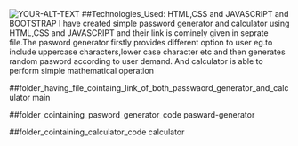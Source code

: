 
<picture>
 <source media="(prefers-color-scheme: dark)" srcset="YOUR-DARKMODE-IMAGE">
 <source media="(prefers-color-scheme: light)" srcset="YOUR-LIGHTMODE-IMAGE">
 <img alt="YOUR-ALT-TEXT" src="YOUR-DEFAULT-IMAGE">
</picture
# Miniproject

##Technologies_Used:
HTML,CSS and JAVASCRIPT and BOOTSTRAP
I have created simple password generator and calculator using HTML,CSS and JAVASCRIPT and their link is cominely given in seprate file.The pasword generator firstly provides different option to user eg.to include uppercase characters,lower case character etc and then generates random pasword according to user demand.
And calculator is able to perform simple mathematical operation


##folder_having_file_cointaing_link_of_both_passwaord_generator_and_calculator
main

##folder_cointaining_pasword_generator_code
pasward-generator


##folder_cointaining_calculator_code
calculator


